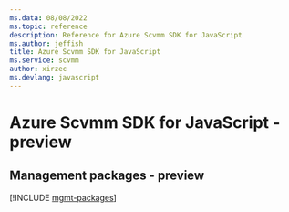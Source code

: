 ```yaml
---
ms.data: 08/08/2022
ms.topic: reference
description: Reference for Azure Scvmm SDK for JavaScript
ms.author: jeffish
title: Azure Scvmm SDK for JavaScript
ms.service: scvmm
author: xirzec
ms.devlang: javascript
---
```

# Azure Scvmm SDK for JavaScript - preview

## Management packages - preview
[!INCLUDE [mgmt-packages](scvmm-mgmt-index.md)]